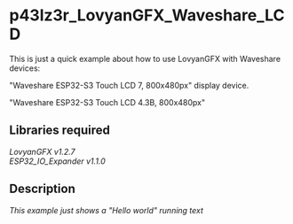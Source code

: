 # p43lz3r_LovyanGFX_Waveshare_LCD

This is just a quick example about how to use LovyanGFX with Waveshare devices:

"Waveshare ESP32-S3 Touch LCD 7, 800x480px" display device.

"Waveshare ESP32-S3 Touch LCD 4.3B, 800x480px"

## Libraries required

*LovyanGFX v1.2.7*  
*ESP32_IO_Expander v1.1.0*

## Description

*This example just shows a "Hello world" running text*  
